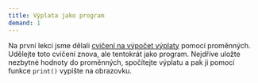 ```yaml
---
title: Výplata jako program
demand: 1
---
```


Na první lekci jsme dělali [cvičení na výpočet výplaty](hodnoty-promenne-funkce#excs>vyplata) pomocí proměnných. Udělejte toto cvičení znova, ale tentokrát jako program. Nejdříve uložte nezbytné hodnoty do proměnných, spočítejte výplatu a pak ji pomocí funkce `print()` vypište na obrazovku.
